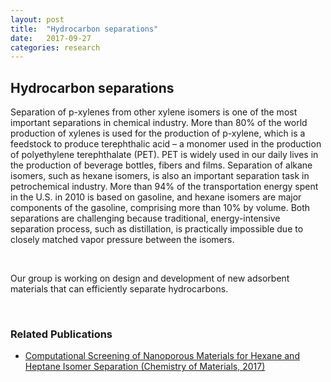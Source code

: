 ```yaml
---
layout: post
title:  "Hydrocarbon separations"
date:   2017-09-27
categories: research
---
```


## Hydrocarbon separations
Separation of p-xylenes from other xylene isomers is one of the most important separations in chemical industry. More than 80% of the world production of xylenes is used for the production of p-xylene, which is a feedstock to produce terephthalic acid – a monomer used in the production of polyethylene terephthalate (PET). PET is widely used in our daily lives in the production of beverage bottles, fibers and films. Separation of alkane isomers, such as hexane isomers, is also an important separation task in petrochemical industry. More than 94% of the transportation energy spent in the U.S. in 2010 is based on gasoline, and hexane isomers are major components of the gasoline, comprising more than 10% by volume. Both separations are challenging because traditional, energy-intensive separation process, such as distillation, is practically impossible due to closely matched vapor pressure between the isomers.

<br>

Our group is working on design and development of new adsorbent materials that can efficiently separate hydrocarbons.

<br>

### Related Publications
- [Computational Screening of Nanoporous Materials for Hexane and Heptane Isomer Separation (Chemistry of Materials, 2017)](http://pubs.acs.org/doi/abs/10.1021/acs.chemmater.7b01565)
